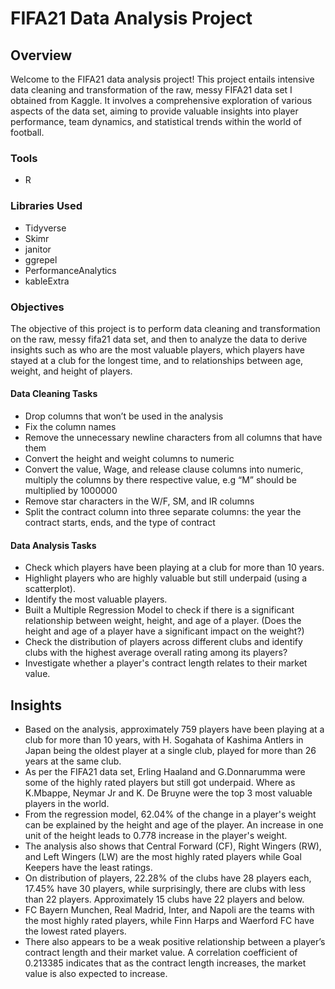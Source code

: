 
# FIFA21 Data Analysis Project





## Overview

Welcome to the FIFA21 data analysis project! This project entails intensive data cleaning and transformation of the raw, messy FIFA21 data set I obtained from Kaggle. It involves a comprehensive exploration of various aspects of the data set, aiming to provide valuable insights into player performance, team dynamics, and statistical trends within the world of football.
### Tools
- R

### Libraries Used
- Tidyverse
- Skimr
- janitor
- ggrepel
- PerformanceAnalytics
- kableExtra

### Objectives

The objective of this project is to perform data cleaning and transformation on the raw, messy fifa21 data set, and then to analyze the data to derive insights such as who are the most valuable players, which players have stayed at a club for the longest time, and to relationships between age, weight, and height of players.

#### Data Cleaning Tasks
- Drop columns that won’t be used in the analysis
- Fix the column names
- Remove the unnecessary newline characters from all columns that have them
- Convert the height and weight columns to numeric
- Convert the value, Wage, and release clause columns into numeric, multiply the columns by there respective value, e.g “M” should be multiplied by 1000000
- Remove star characters in the W/F, SM, and IR columns
- Split the contract column into three separate columns: the year the contract starts, ends, and the type of contract


#### Data Analysis Tasks
- Check which players have been playing at a club for more than 10 years.
- Highlight players who are highly valuable but still underpaid (using a scatterplot).
- Identify the most valuable players.
- Built a Multiple Regression Model to check if there is a significant relationship between weight, height, and age of a player. (Does the height and age of a player have a significant impact on the weight?)
- Check the distribution of players across different clubs and identify clubs with the highest average overall rating among its players?
- Investigate whether a player's contract length relates to their market value.
## Insights

- Based on the analysis, approximately 759 players have been playing at a club for more than 10  years, with H. Sogahata of Kashima Antlers in Japan being the oldest player at a single club, played for more than 26 years at the same club.
- As per the FIFA21 data set, Erling Haaland and G.Donnarumma were some of the highly rated players but still got underpaid. Where as K.Mbappe, Neymar Jr and  K. De Bruyne were the top 3 most valuable players in the world.
- From the regression model, 62.04% of the change in a player's weight can be explained by the height and age of the player. An increase in one unit of the height leads to 0.778 increase in the player's weight.
- The analysis also shows that Central Forward (CF), Right Wingers (RW), and Left Wingers (LW) are the most highly rated players while Goal Keepers have the least ratings.
- On distribution of players, 22.28% of the clubs have 28 players each, 17.45% have 30 players, while surprisingly, there are clubs with less than 22 players. Approximately 15 clubs have 22 players and below.
- FC Bayern Munchen, Real Madrid, Inter, and Napoli are the teams with the most highly rated players, while Finn Harps and Waerford FC have the lowest rated players.
- There also appears to be a  weak positive relationship between a player’s contract length and their market value. A correlation coefficient of 0.213385 indicates that as the contract length increases, the market value is also expected to increase.

